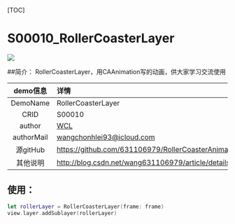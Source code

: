[TOC]
# S00010_RollerCoasterLayer
![](http://ww4.sinaimg.cn/large/006tNbRwgw1f53ahi8vslg30if0a8e81)

##简介：
RollerCoasterLayer，用CAAnimation写的动画，供大家学习交流使用

|   demo信息   | 详情                                       |
| :--------: | :--------------------------------------- |
|  DemoName  | RollerCoasterLayer                       |
|    CRID    | S00010                                   |
|   author   | [WCL](https://github.com/631106979)      |
| authorMail | wangchonhlei93@icloud.com                |
|  源gitHub   | https://github.com/631106979/RollerCoasterAnimation |
|    其他说明    | http://blog.csdn.net/wang631106979/article/details/51737456 |

## 使用：

```swift
let rollerLayer = RollerCoasterLayer(frame: frame)
view.layer.addSublayer(rollerLayer)
```
